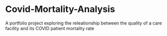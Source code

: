 # Covid-Mortality-Analysis
A portfolio project exploring the releationship between the quality of a care facility and its COVID patient mortality rate
